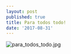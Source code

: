 ```yaml
---
layout: post
published: true
title: Para todos todo!
date: '2017-08-31'
---
```

![para_todos_todo.jpg]({{site.baseurl}}/img/para_todos_todo.jpg)
